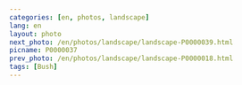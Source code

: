 ```yaml
---
categories: [en, photos, landscape]
lang: en
layout: photo
next_photo: /en/photos/landscape/landscape-P0000039.html
picname: P0000037
prev_photo: /en/photos/landscape/landscape-P0000018.html
tags: [Bush]
---
```

